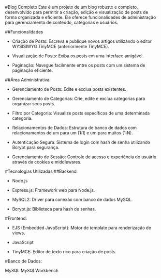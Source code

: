#Blog Completo
Este é um projeto de um blog robusto e completo, desenvolvido para permitir a criação, edição e visualização de posts de forma organizada e eficiente. Ele oferece funcionalidades de administração para gerenciamento de conteúdo, categorias e usuários.

##Funcionalidades
- Criação de Posts: Escreva e publique novos artigos utilizando o editor WYSISIWYG TinyMCE (anteriormente TinyMCE).

- Visualização de Posts: Exiba os posts em uma interface amigável.

- Paginação: Navegue facilmente entre os posts com um sistema de paginação eficiente.

##Área Administrativa:

- Gerenciamento de Posts: Edite e exclua posts existentes.

- Gerenciamento de Categorias: Crie, edite e exclua categorias para organizar seus posts.

- Filtro por Categoria: Visualize posts específicos de uma determinada categoria.

- Relacionamentos de Dados: Estrutura de banco de dados com relacionamentos de um para um (1:1) e um para muitos (1:N).

- Autenticação Segura: Sistema de login com hash de senha utilizando Bcrypt para segurança.

- Gerenciamento de Sessão: Controle de acesso e experiência do usuário através de cookies e middlewares.

#Tecnologias Utilizadas
##Backend:

- Node.js

- Express.js: Framework web para Node.js.

- MySQL2: Driver para conexão com banco de dados MySQL.

- Bcrypt.js: Biblioteca para hash de senhas.

#Frontend:

- EJS (Embedded JavaScript): Motor de template para renderização de views.

- JavaScript

- TinyMCE: Editor de texto rico para criação de posts.

#Banco de Dados:

MySQL
MySQLWorkbench